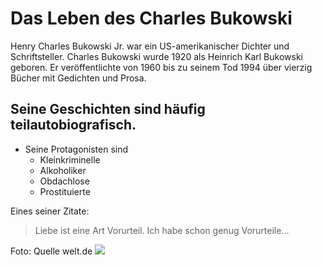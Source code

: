# Das Leben des Charles Bukowski
Henry Charles Bukowski Jr. war ein US-amerikanischer Dichter und Schriftsteller. Charles Bukowski wurde 1920 als Heinrich Karl Bukowski geboren. Er veröffentlichte von 1960 bis zu seinem Tod 1994 über vierzig Bücher mit Gedichten und Prosa.

## Seine Geschichten sind häufig teilautobiografisch.
* Seine Protagonisten sind
  * Kleinkriminelle
  * Alkoholiker
  * Obdachlose
  * Prostituierte
 
 Eines seiner Zitate:
 > Liebe ist eine Art Vorurteil. Ich habe schon genug Vorurteile...
 
 Foto: Quelle welt.de
 <img src="https://www.welt.de/kultur/literarischewelt/article167781551/Er-war-der-Dschungelkoenig-der-Achtziger.html#cs-BUKOWSKI-BORN-INTO-THIS-Charles-Bukowski-2004-c-Magnolia-Picturescourtesy-Evere.jpg"/>

